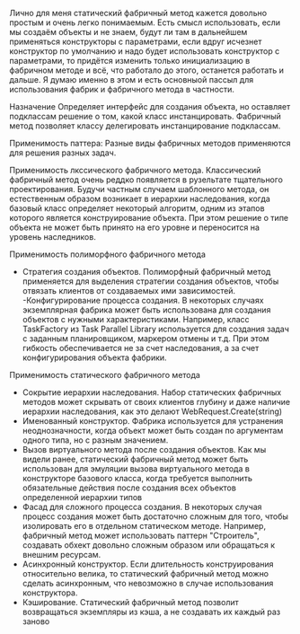 ﻿Лично для меня статический фабричный метод кажется довольно простым и очень легко понимаемым. Есть смысл использовать, если мы создаём объекты и не знаем, 
будут ли там в дальнейшем применяться конструкторы с параметрами, если вдруг исчезнет конструктор по умолчанию и надо будет использовать конструктор с 
параметрами, то придётся изменить только инициализацию в фабричном методе и всё, что работало до этого, останется работать и дальше. Я думаю именно в этом
и есть основныой пассыл для использования фабрик и фабричного метода в частности.

Назначение
Определяет интерфейс для создания объекта, но оставляет подклассам решение о том, какой класс инстанцировать. Фабричный метод позволяет 
классу делегировать инстанцирование подклассам.

Применимость паттера:
Разные виды фабричных методов применяются для решения разных задач.

 Применимость лкссического фабричного метода.
 Классический фабричный метод очень реддко появляется в рузельтате тщательного проектирования. Будучи частным случаем шаблонного метода,
 он естественным образом возникает в иерархии наследования, когда базовый класс определяет некоторый алгоритм, одним из этапов которого
 является конструирование объекта. При этом решение о типе объекта не может быть принято на его уровне и переносится на уровень наследников.

 Применимость полиморфного фабричного метода
   - Стратегия создания объектов. Полиморфный фабричный метод применяется для выделения стратегии создания объектов, чтобы отвязать
   клиентов от создаваемых ими зависимостей.
   -Конфигурирование процесса создания. В некоторых случаях экземплярная фабрика может быть использована для создания объектов с нужными 
   характеристиками. Например, класс TaskFactory из Task Parallel Library используется для создания задач с заданным планировщиком,
   маркером отмены и т.д. При этом гибкость обеспечивается не за счет наследования, а за счет конфигурирования объекта фабрики.

 Применимость статического фабричного метода
   - Сокрытие иерархии наследования. Набор статических фабричных методов может скрывать от своих клиентов глубину и даже наличие иерархии
   наследования, как это делают WebRequest.Create(string)
   - Именованный конструктор. Фабрика используется для устранения неоднозначности, когда объект может быть создан по аргументам одного типа,
   но с разным значением.
   - Вызов виртуального метода после создания объектов. Как мы видели ранее, статический фабричный метод может быть использован для эмуляции вызова
   виртуального метода в конструкторе базового класса, когда требуется выполнить обязательные действия после создания всех объектов определенной
   иерархии типов
   - Фасад для сложного процесса создания. В некоторых случая процесс создания может быть достаточно сложным для того, чтобы изолировать его в отдельном
   статическом методе. Например, фабричный метод может использовать паттерн "Строитель", создавать обхект довольно сложным образом или обращаться к 
   внешним ресурсам.
   - Асинхронный конструктор. Если длительность конструирования относительно велика, то статический фабричный метод можно сделать асинхронным, что
   невозможно в случае использования конструктора.
   - Кэширование. Статический фабричный метод позволит возвращаться экземпляры из кэша, а не создавать их каждый раз заново